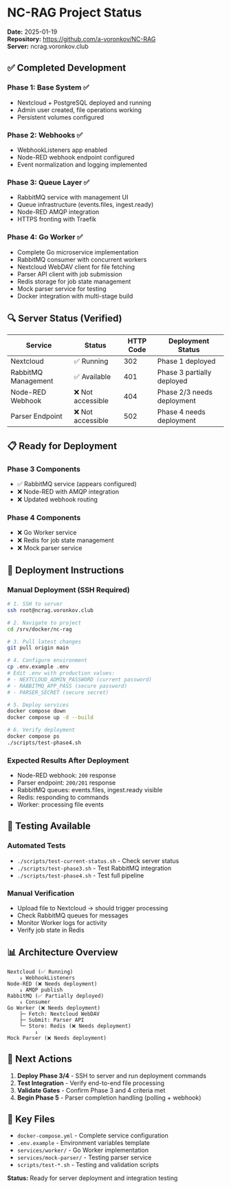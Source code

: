 # NC-RAG Project Status

**Date:** 2025-01-19  
**Repository:** https://github.com/a-voronkov/NC-RAG  
**Server:** ncrag.voronkov.club  

## ✅ Completed Development

### Phase 1: Base System ✅
- Nextcloud + PostgreSQL deployed and running
- Admin user created, file operations working
- Persistent volumes configured

### Phase 2: Webhooks ✅  
- WebhookListeners app enabled
- Node-RED webhook endpoint configured
- Event normalization and logging implemented

### Phase 3: Queue Layer ✅
- RabbitMQ service with management UI
- Queue infrastructure (events.files, ingest.ready)
- Node-RED AMQP integration
- HTTPS fronting with Traefik

### Phase 4: Go Worker ✅
- Complete Go microservice implementation
- RabbitMQ consumer with concurrent workers
- Nextcloud WebDAV client for file fetching
- Parser API client with job submission
- Redis storage for job state management
- Mock parser service for testing
- Docker integration with multi-stage build

## 🔍 Server Status (Verified)

| Service | Status | HTTP Code | Deployment Status |
|---------|--------|-----------|-------------------|
| Nextcloud | ✅ Running | 302 | Phase 1 deployed |
| RabbitMQ Management | ✅ Available | 401 | Phase 3 partially deployed |
| Node-RED Webhook | ❌ Not accessible | 404 | Phase 2/3 needs deployment |
| Parser Endpoint | ❌ Not accessible | 502 | Phase 4 needs deployment |

## 📋 Ready for Deployment

### Phase 3 Components
- ✅ RabbitMQ service (appears configured)
- ❌ Node-RED with AMQP integration
- ❌ Updated webhook routing

### Phase 4 Components  
- ❌ Go Worker service
- ❌ Redis for job state management
- ❌ Mock parser service

## 🚀 Deployment Instructions

### Manual Deployment (SSH Required)
```bash
# 1. SSH to server
ssh root@ncrag.voronkov.club

# 2. Navigate to project
cd /srv/docker/nc-rag

# 3. Pull latest changes
git pull origin main

# 4. Configure environment
cp .env.example .env
# Edit .env with production values:
# - NEXTCLOUD_ADMIN_PASSWORD (current password)
# - RABBITMQ_APP_PASS (secure password)  
# - PARSER_SECRET (secure secret)

# 5. Deploy services
docker compose down
docker compose up -d --build

# 6. Verify deployment
docker compose ps
./scripts/test-phase4.sh
```

### Expected Results After Deployment
- Node-RED webhook: `200` response
- Parser endpoint: `200/201` response  
- RabbitMQ queues: events.files, ingest.ready visible
- Redis: responding to commands
- Worker: processing file events

## 🧪 Testing Available

### Automated Tests
- `./scripts/test-current-status.sh` - Check server status
- `./scripts/test-phase3.sh` - Test RabbitMQ integration
- `./scripts/test-phase4.sh` - Test full pipeline

### Manual Verification
- Upload file to Nextcloud → should trigger processing
- Check RabbitMQ queues for messages
- Monitor Worker logs for activity
- Verify job state in Redis

## 📊 Architecture Overview

```
Nextcloud (✅ Running)
    ↓ WebhookListeners
Node-RED (❌ Needs deployment)
    ↓ AMQP publish  
RabbitMQ (✅ Partially deployed)
    ↓ Consumer
Go Worker (❌ Needs deployment)
    ├─ Fetch: Nextcloud WebDAV
    ├─ Submit: Parser API
    └─ Store: Redis (❌ Needs deployment)
         ↓
Mock Parser (❌ Needs deployment)
```

## 🎯 Next Actions

1. **Deploy Phase 3/4** - SSH to server and run deployment commands
2. **Test Integration** - Verify end-to-end file processing
3. **Validate Gates** - Confirm Phase 3 and 4 criteria met
4. **Begin Phase 5** - Parser completion handling (polling + webhook)

## 📁 Key Files

- `docker-compose.yml` - Complete service configuration
- `.env.example` - Environment variables template
- `services/worker/` - Go Worker implementation
- `services/mock-parser/` - Testing parser service
- `scripts/test-*.sh` - Testing and validation scripts

**Status:** Ready for server deployment and integration testing